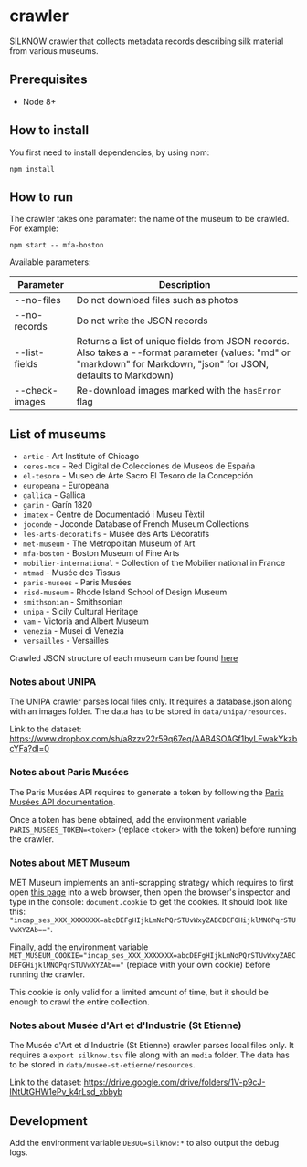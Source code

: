 # crawler
SILKNOW crawler that collects metadata records describing silk material from various museums.

## Prerequisites
- Node 8+

## How to install
You first need to install dependencies, by using npm:
```
npm install
```

## How to run
The crawler takes one paramater: the name of the museum to be crawled. For example:
```
npm start -- mfa-boston
```
Available parameters:

| Parameter     | Description |
| ------------- | ------------- |
| --no-files | Do not download files such as photos |
| --no-records | Do not write the JSON records |
| --list-fields | Returns a list of unique fields from JSON records. Also takes a --format parameter (values: "md" or "markdown" for Markdown, "json" for JSON, defaults to Markdown) |
| --check-images | Re-download images marked with the `hasError` flag |

## List of museums
* `artic` - Art Institute of Chicago
* `ceres-mcu` - Red Digital de Colecciones de Museos de España
* `el-tesoro` - Museo de Arte Sacro El Tesoro de la Concepción
* `europeana` - Europeana
* `gallica` - Gallica
* `garin` - Garín 1820
* `imatex` - Centre de Documentació i Museu Tèxtil
* `joconde` - Joconde Database of French Museum Collections
* `les-arts-decoratifs` - Musée des Arts Décoratifs
* `met-museum` - The Metropolitan Museum of Art
* `mfa-boston` - Boston Museum of Fine Arts
* `mobilier-international` - Collection of the Mobilier national in France
* `mtmad` - Musée des Tissus
* `paris-musees` - Paris Musées
* `risd-museum` - Rhode Island School of Design Museum
* `smithsonian` - Smithsonian
* `unipa` - Sicily Cultural Heritage
* `vam` - Victoria and Albert Museum
* `venezia` - Musei di Venezia
* `versailles` - Versailles

Crawled JSON structure of each museum can be found [here](https://github.com/silknow/crawler/wiki/Crawlers-JSON-Structure)

### Notes about UNIPA

The UNIPA crawler parses local files only. It requires a database.json along with an images folder. The data has to be stored in `data/unipa/resources`.

Link to the dataset: https://www.dropbox.com/sh/a8zzv22r59q67eq/AAB4SOAGf1byLFwakYkzbcYFa?dl=0

### Notes about Paris Musées

The Paris Musées API requires to generate a token by following the [Paris Musées API documentation](https://www.parismuseescollections.paris.fr/fr/se-connecter-a-l-api).

Once a token has bene obtained, add the environment variable `PARIS_MUSEES_TOKEN=<token>` (replace `<token>` with the token) before running the crawler.

### Notes about MET Museum

MET Museum implements an anti-scrapping strategy which requires to first open [this page](https://www.metmuseum.org/api/collection/collectionlisting?perPage=1) into a web browser, then open the browser's inspector and type in the console: `document.cookie` to get the cookies. It should look like this: `"incap_ses_XXX_XXXXXXX=abcDEFgHIjkLmNoPQrSTUvWxyZABCDEFGHijklMNOPqrSTUVwXYZAb=="`.

Finally, add the environment variable `MET_MUSEUM_COOKIE="incap_ses_XXX_XXXXXXX=abcDEFgHIjkLmNoPQrSTUvWxyZABCDEFGHijklMNOPqrSTUVwXYZAb=="` (replace with your own cookie) before running the crawler.

This cookie is only valid for a limited amount of time, but it should be enough to crawl the entire collection.

### Notes about Musée d'Art et d'Industrie (St Etienne)

The Musée d'Art et d'Industrie (St Etienne) crawler parses local files only. It requires a `export silknow.tsv` file along with an `media` folder. The data has to be stored in `data/musee-st-etienne/resources`.

Link to the dataset: https://drive.google.com/drive/folders/1V-p9cJ-lNtUtGHW1ePv_k4rLsd_xbbyb

## Development
Add the environment variable `DEBUG=silknow:*` to also output the debug logs.
